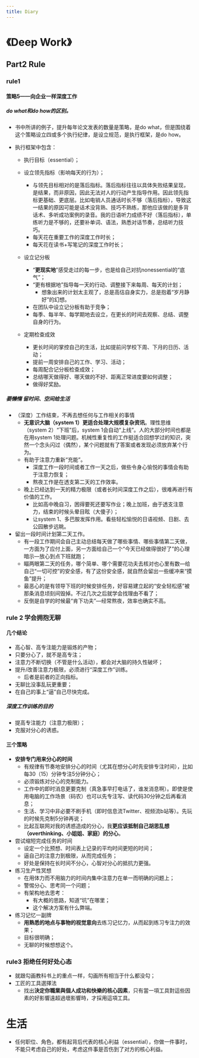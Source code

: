```yaml
--- 
title: Diary
---
```


# 《Deep Work》

## Part2 Rule
### rule1 
#### 策略5——向企业一样深度工作

##### **do what和do how的区别**。

- 书中所讲的例子，提升每年论文发表的数量是策略，是do what，但是围绕着这个策略设立四或多个执行纪律，是设立规范，是执行框架，是do how。

- 执行框架中包含：

	- 执行目标（essential）；

	- 设立领先指标（影响每天的行为）；
		- 与领先目标相对的是落后指标。落后指标往往以具体失败结果呈现，是结果，而非原因，因此无法对人的行动产生指导作用。因此领先指标更基础、更底层。比如电销人员通话时长不够（落后指标），导致这一结果的原因可能是话术没背熟、技巧不熟练，那他应该做的是多背话术、多听成功案例的录音。我的日语听力成绩不好（落后指标），单练听力是不够的，还要补单词、语法，熟悉对话节奏，总结听力技巧。
		- 每天花在重要工作的深度工作时长；
		- 每天花在读书+写笔记的深度工作时长；
		
	- 设立记分板
		- “**更现实地**”感受走过的每一步，也是给自己对抗nonessential的“底气”；
		- “更有根据地”指导每一天的行动、调整接下来每周、每天的计划；
			- 想象出来的计划太主观了，总是高估自身实力，总是抱着“岁月静好”的幻想。
		- 在团队中设立记分板有助于竞争；
		- 每季、每半年、每学期地去设立，在更长的时间去观察、总结、调整自身的行为。
	- 定期检查成效
		- 更长时间的掌控自己的生活，比如提前问学校下周、下月的日历、活动；
		- 提前一周安排自己的工作、学习、活动；
		- 每周配合记分板检查成效；
		- 总结哪天做得好、哪天做的不好、距离正常进度要如何调整；
		- 做得好奖励。

##### ~~要懒惰~~ 留时间、空间给生活
- （深度）工作结束，不再去想任何与工作相关的事情
	- **无意识大脑（system 1）更适合处理大规模复杂资讯**。理性思维（system 2）“下班”后，system 1会自动“上线”。人的大部分时间也都是在用system 1处理问题。机械性重复性的工作挺适合回想学过的知识，突然一个念头闪过（偶然），某个问题就有了答案或者发现必须放弃某个行为。
	- 有助于注意力重新“充能”。
		- 深度工作一段时间或者工作一天之后，做些令身心愉悦的事情会有助于注意力恢复；
		- 熬夜工作是在透支第二天的工作效率。
	- 晚上已经达到一天的精力极限（或者长时间深度工作之后），很难再进行有价值的工作。
		- 比如高中晚自习，困得要死还要写作业；晚上加班，由于透支注意力，结束的时候头晕目眩（大傻子）；
		- 让system 1、多巴胺发挥作用。看些轻松愉悦的日语视频、日剧、去公园散步远眺。
- 留出一段时间计划第二天工作。
	- 有一段工作期间会自己主动总结每天做了哪些事情、哪些事情第二天做，一方面为了应付上面，另一方面给自己一个“今天已经做得很好了”的心理暗示—放心到点下班就跑；
	- 瞄两眼第二天的任务，哪个简单、哪个需要花功夫去核对也心里有数—给自己“一切可控”的安全感，有了这份安全感，就自然会留出一些缓冲来“摸鱼”提升；
	- 最恶心的是有领导下班的时候安排任务，好容易建立起的“安全轻松感”被那条消息顷刻间毁掉。不过几次之后就学会找理由不看了；
	- 反倒是自学的时候最“肯下功夫”—经常熬夜，效率也确实不高。

### rule 2 学会拥抱无聊

#### 几个结论
- 高心智、高专注能力是锻炼的产物；
- 只要分心了，就不是高专注；
- 注意力不断切换（不管是什么活动），都会对大脑的持久性破坏；
- 提升/改善注意力极限，必须进行“深度工作”训练。
	- 后者是前者的正向指标。
- 无聊比没事乱玩更重要；
- 在自己的事上“逼”自己尽快完成。
##### 深度工作训练的目的
- 提高专注能力（注意力极限）；
- 克服对分心的诱惑。
#### 三个策略
- **安排专门用来分心的时间**
	- 有规律有节奏地安排分心的时间（尤其在想分心时先安排专注时间），比如每30（15）分钟专注5分钟分心；
	- 必须锻炼对分心的克制能力。
	- 工作中的即时消息更要克制（真急事早打电话了，谁发消息啊）。即使是使用电脑的工作场景（码农）也可以先专注写、读代码30分钟之后再看消息；
	- 生活、学习中非必要不刷手机（即时信息流Twitter、视频流b站等）。先玩的时候先克制5分钟再说；
	- 比起互联网对我的诱惑造成的分心，我**更应该抵制自己胡思乱想（overthinking、小姐姐、家庭）的分心**。
- 尝试缩短完成任务的时间
	- 设定一个比预想、时间表上记录的平均时间更短的时间；
	- 逼自己的注意力到极限，从而完成任务；
	- 好处是保持在长时间不分心，心智对分心的抵抗力更强。
- 练习生产性冥想
	- 在用体力而不用脑力的时间内集中注意力在单一而明确的问题上；
	- 警惕分心、思考同一个问题；
	- 有架构地去思考：
		- 有大概的思路，知道“坑”在哪里；
		- 这个解决方案有什么弊端。
- 练习记忆一副牌
	- **用熟悉的地点与事物的视觉意向**去练习记忆力，从而起到练习专注力的效果；
	- 目标很明确；
	- 无聊的时候想想这个。
### rule3 拒绝任何好处心态
- 就跟勾画教科书上的重点一样，勾画所有相当于什么都没勾；
- 工匠的工具選擇法
	- 找出**決定你職業與個人成功和快樂的核心因素**，只有當一項工具對這些因素的好影響遠超過壞影響時，才採用這項工具。

# 生活
- 任何职位、角色，都有起背后代表的核心利益（essential），你做一件事时，不能只考虑自己的好处，考虑这件事是否伤到了对方的核心利益。